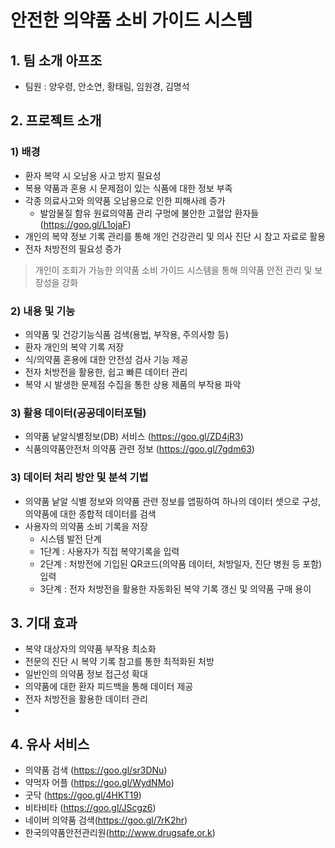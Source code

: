  # 안전한 의약품 소비 가이드 시스템
 
 ## 1. 팀 소개 아프조
 - 팀원 : 양우령, 안소연, 황태림, 임원경, 김명석 

 ## 2. 프로젝트 소개
 ### 1) 배경
 - 환자 복약 시 오남용 사고 방지 필요성
 - 복용 약품과 혼용 시 문제점이 있는 식품에 대한 정보 부족
 - 각종 의료사고와 의약품 오남용으로 인한 피해사례 증가
    - 발암물질 함유 원료의약품 관리 구멍에 불안한 고혈압 환자들(https://goo.gl/L1ojaF)
 - 개인의 복약 정보 기록 관리를 통해 개인 건강관리 및 의사 진단 시 참고 자료로 활용
 - 전자 처방전의 필요성 증가
 > 개인이 조회가 가능한 의약품 소비 가이드 시스템을 통해 의약품 안전 관리 및 보장성을 강화
 
 ### 2) 내용 및 기능 
 - 의약품 및 건강기능식품 검색(용법, 부작용, 주의사항 등)
 - 환자 개인의 복약 기록 저장
 - 식/의약품 혼용에 대한 안전성 검사 기능 제공
 - 전자 처방전을 활용한, 쉽고 빠른 데이터 관리
 - 복약 시 발생한 문제점 수집을 통한 상용 제품의 부작용 파악
 
 ### 3) 활용 데이터(공공데이터포털)
 - 의약품 낱알식별정보(DB) 서비스 (https://goo.gl/ZD4jR3)
 - 식품의약품안전처 의약품 관련 정보 (https://goo.gl/7gdm63)
  
 ### 3) 데이터 처리 방안 및 분석 기법 
 - 의약품 낱알 식별 정보와 의약품 관련 정보를 앱핑하여 하나의 데이터 셋으로 구성, 의약품에 대한 종합적 데이터를 검색
 - 사용자의 의약품 소비 기록을 저장
    * 시스템 발전 단계
    - 1단계 : 사용자가 직접 복약기록을 입력
    - 2단계 : 처방전에 기입된 QR코드(의약품 데이터, 처방일자, 진단 병원 등 포함) 입력
    - 3단계 : 전자 처방전을 활용한 자동화된 복약 기록 갱신 및 의약품 구매 용이
     
 ## 3. 기대 효과 
 - 복약 대상자의 의약품 부작용 최소화
 - 전문의 진단 시 복약 기록 참고를 통한 최적화된 처방
 - 일반인의 의약품 정보 접근성 확대
 - 의약품에 대한 환자 피드백을 통해 데이터 제공
 - 전자 처방전을 활용한 데이터 관리
 - 
 
 ## 4. 유사 서비스
 - 의약품 검색 (https://goo.gl/sr3DNu)
 - 약먹자 어플 (https://goo.gl/WydNMo)
 - 굿닥 (https://goo.gl/4HKT19)
 - 비타비타 (https://goo.gl/JScgz6)
 - 네이버 의약품 검색(https://goo.gl/7rK2hr) 
 - 한국의약품안전관리원(http://www.drugsafe.or.k) 

